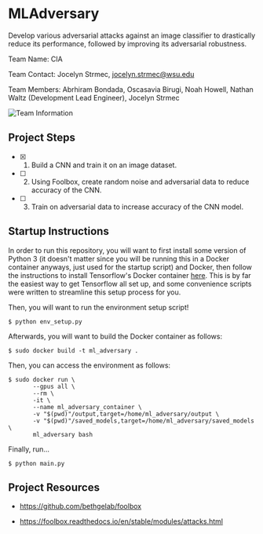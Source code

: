 # MLAdversary

Develop various adversarial attacks against an image classifier to drastically reduce its performance, followed by improving its adversarial robustness. 

Team Name: CIA

Team Contact: Jocelyn Strmec, jocelyn.strmec@wsu.edu

Team Members: Abrhiram Bondada, Oscasavia Birugi, Noah Howell, Nathan Waltz (Development Lead Engineer), Jocelyn Strmec

![Team Information](https://user-images.githubusercontent.com/70173190/187054591-56b43cfc-ee6c-44de-922b-3a6eadb9b1ab.png)

## Project Steps

- [X] 1. Build a CNN and train it on an image dataset.

- [ ] 2. Using Foolbox, create random noise and adversarial data to reduce accuracy of the CNN.

- [ ] 3. Train on adversarial data to increase accuracy of the CNN model.

## Startup Instructions

In order to run this repository, you will want to first install some version of Python 3 (it doesn't matter since you will be running this in a Docker container anyways, just used for the startup script) and Docker, then follow the instructions to install Tensorflow's Docker container [here](https://www.tensorflow.org/install/docker). This is by far the easiest way to get Tensorflow all set up, and some convenience scripts were written to streamline this setup process for you. 

Then, you will want to run the environment setup script!

`$ python env_setup.py`

Afterwards, you will want to build the Docker container as follows:

`$ sudo docker build -t ml_adversary .`

Then, you can access the environment as follows:

```
$ sudo docker run \ 
       --gpus all \
       --rm \ 
       -it \
       --name ml_adversary_container \
       -v "$(pwd)"/output,target=/home/ml_adversary/output \
       -v "$(pwd)"/saved_models,target=/home/ml_adversary/saved_models \
       ml_adversary bash
```

Finally, run...

`$ python main.py`

## Project Resources

- https://github.com/bethgelab/foolbox

- https://foolbox.readthedocs.io/en/stable/modules/attacks.html 
